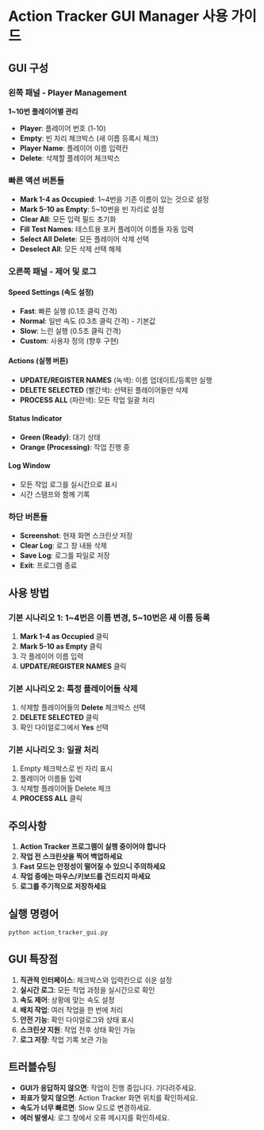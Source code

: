 # Action Tracker GUI Manager 사용 가이드

## GUI 구성

### 왼쪽 패널 - Player Management
**1~10번 플레이어별 관리**
- **Player**: 플레이어 번호 (1-10)
- **Empty**: 빈 자리 체크박스 (새 이름 등록시 체크)
- **Player Name**: 플레이어 이름 입력칸
- **Delete**: 삭제할 플레이어 체크박스

### 빠른 액션 버튼들
- **Mark 1-4 as Occupied**: 1~4번을 기존 이름이 있는 것으로 설정
- **Mark 5-10 as Empty**: 5~10번을 빈 자리로 설정
- **Clear All**: 모든 입력 필드 초기화
- **Fill Test Names**: 테스트용 포커 플레이어 이름들 자동 입력
- **Select All Delete**: 모든 플레이어 삭제 선택
- **Deselect All**: 모든 삭제 선택 해제

### 오른쪽 패널 - 제어 및 로그

#### Speed Settings (속도 설정)
- **Fast**: 빠른 실행 (0.1초 클릭 간격)
- **Normal**: 일반 속도 (0.3초 클릭 간격) - 기본값
- **Slow**: 느린 실행 (0.5초 클릭 간격)
- **Custom**: 사용자 정의 (향후 구현)

#### Actions (실행 버튼)
- **UPDATE/REGISTER NAMES** (녹색): 이름 업데이트/등록만 실행
- **DELETE SELECTED** (빨간색): 선택된 플레이어들만 삭제
- **PROCESS ALL** (파란색): 모든 작업 일괄 처리

#### Status Indicator
- **Green (Ready)**: 대기 상태
- **Orange (Processing)**: 작업 진행 중

#### Log Window
- 모든 작업 로그를 실시간으로 표시
- 시간 스탬프와 함께 기록

### 하단 버튼들
- **Screenshot**: 현재 화면 스크린샷 저장
- **Clear Log**: 로그 창 내용 삭제
- **Save Log**: 로그를 파일로 저장
- **Exit**: 프로그램 종료

## 사용 방법

### 기본 시나리오 1: 1~4번은 이름 변경, 5~10번은 새 이름 등록
1. **Mark 1-4 as Occupied** 클릭
2. **Mark 5-10 as Empty** 클릭
3. 각 플레이어 이름 입력
4. **UPDATE/REGISTER NAMES** 클릭

### 기본 시나리오 2: 특정 플레이어들 삭제
1. 삭제할 플레이어들의 **Delete** 체크박스 선택
2. **DELETE SELECTED** 클릭
3. 확인 다이얼로그에서 **Yes** 선택

### 기본 시나리오 3: 일괄 처리
1. Empty 체크박스로 빈 자리 표시
2. 플레이어 이름들 입력
3. 삭제할 플레이어들 Delete 체크
4. **PROCESS ALL** 클릭

## 주의사항

1. **Action Tracker 프로그램이 실행 중이어야 합니다**
2. **작업 전 스크린샷을 찍어 백업하세요**
3. **Fast 모드는 안정성이 떨어질 수 있으니 주의하세요**
4. **작업 중에는 마우스/키보드를 건드리지 마세요**
5. **로그를 주기적으로 저장하세요**

## 실행 명령어
```bash
python action_tracker_gui.py
```

## GUI 특장점

1. **직관적 인터페이스**: 체크박스와 입력칸으로 쉬운 설정
2. **실시간 로그**: 모든 작업 과정을 실시간으로 확인
3. **속도 제어**: 상황에 맞는 속도 설정
4. **배치 작업**: 여러 작업을 한 번에 처리
5. **안전 기능**: 확인 다이얼로그와 상태 표시
6. **스크린샷 지원**: 작업 전후 상태 확인 가능
7. **로그 저장**: 작업 기록 보관 가능

## 트러블슈팅

- **GUI가 응답하지 않으면**: 작업이 진행 중입니다. 기다려주세요.
- **좌표가 맞지 않으면**: Action Tracker 화면 위치를 확인하세요.
- **속도가 너무 빠르면**: Slow 모드로 변경하세요.
- **에러 발생시**: 로그 창에서 오류 메시지를 확인하세요.